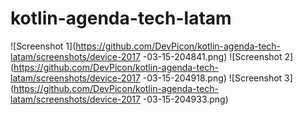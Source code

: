 # kotlin-agenda-tech-latam

![Screenshot 1](https://github.com/DevPicon/kotlin-agenda-tech-latam/screenshots/device-2017
-03-15-204841.png)
![Screenshot 2](https://github.com/DevPicon/kotlin-agenda-tech-latam/screenshots/device-2017
-03-15-204918.png)
![Screenshot 3](https://github.com/DevPicon/kotlin-agenda-tech-latam/screenshots/device-2017
-03-15-204933.png)
